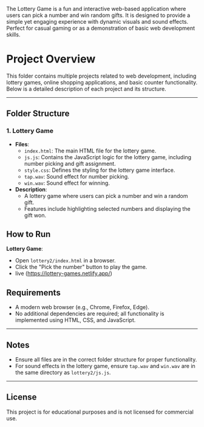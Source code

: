 The Lottery Game is a fun and interactive web-based application where users can pick a number and win random gifts. It is designed to provide a simple yet engaging experience with dynamic visuals and sound effects. Perfect for casual gaming or as a demonstration of basic web development skills.

# Project Overview

This folder contains multiple projects related to web development, including lottery games, online shopping applications, and basic counter functionality. Below is a detailed description of each project and its structure.

---

## Folder Structure

### 1. **Lottery Game**
- **Files**:
  - `index.html`: The main HTML file for the lottery game.
  - `js.js`: Contains the JavaScript logic for the lottery game, including number picking and gift assignment.
  - `style.css`: Defines the styling for the lottery game interface.
  - `tap.wav`: Sound effect for number picking.
  - `win.wav`: Sound effect for winning.
- **Description**:
  - A lottery game where users can pick a number and win a random gift.
  - Features include highlighting selected numbers and displaying the gift won.

## How to Run
 **Lottery Game**:
   - Open `lottery2/index.html` in a browser.
   - Click the "Pick the number" button to play the game.
   - live (https://lottery-games.netlify.app/)



## Requirements

- A modern web browser (e.g., Chrome, Firefox, Edge).
- No additional dependencies are required; all functionality is implemented using HTML, CSS, and JavaScript.

---

## Notes

- Ensure all files are in the correct folder structure for proper functionality.
- For sound effects in the lottery game, ensure `tap.wav` and `win.wav` are in the same directory as `lottery2/js.js`.

---

## License

This project is for educational purposes and is not licensed for commercial use.

